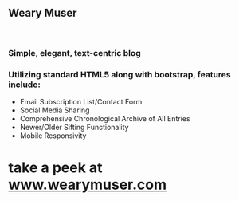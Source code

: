 <h2>Weary Muser</h2><br>
<h3>Simple, elegant, text-centric blog</h3>
<h3>Utilizing standard HTML5 along with bootstrap, features include:</h3>
<ul>
  <li>Email Subscription List/Contact Form</li>
  <li>Social Media Sharing</li>
  <li>Comprehensive Chronological Archive of All Entries</li>
  <li>Newer/Older Sifting Functionality</li>
  <li>Mobile Responsivity</li>
</ul>

<h1>take a peek at <a href="https://www.wearymuser.com" target="_blank">www.wearymuser.com</a></h1>
